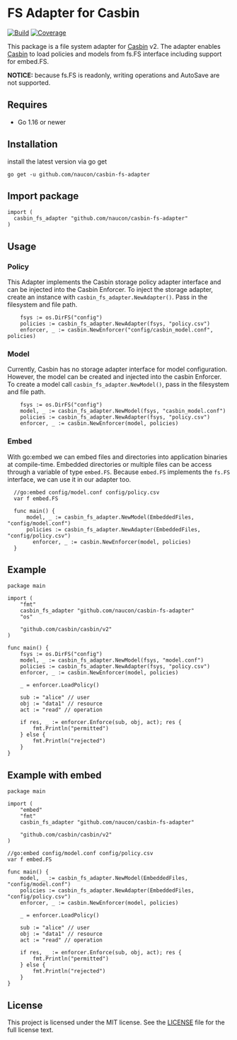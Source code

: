 # FS Adapter for Casbin

[![Build](https://github.com/naucon/casbin-fs-adapter/actions/workflows/go-ci.yml/badge.svg)](https://github.com/naucon/casbin-fs-adapter/actions/workflows/go-ci.yml)
[![Coverage](https://codecov.io/gh/naucon/casbin-fs-adapter/branch/master/graph/badge.svg?token=YQ5BQU03PE)](https://codecov.io/gh/naucon/casbin-fs-adapter)

This package is a file system adapter for [Casbin](https://github.com/casbin/casbin) v2.
The adapter enables [Casbin](https://github.com/casbin/casbin) to load policies and models from fs.FS interface including support for embed.FS.

**NOTICE:** because fs.FS is readonly, writing operations and AutoSave are not supported.

## Requires

* Go 1.16 or newer

## Installation

install the latest version via go get

```
go get -u github.com/naucon/casbin-fs-adapter
```

## Import package

```
import (
  casbin_fs_adapter "github.com/naucon/casbin-fs-adapter"
)
```

## Usage

### Policy

This Adapter implements the Casbin storage policy adapter interface and can be injected into the Casbin Enforcer.
To inject the storage adapter, create an instance with `casbin_fs_adapter.NewAdapter()`. Pass in the filesystem and file path.

```
	fsys := os.DirFS("config")
	policies := casbin_fs_adapter.NewAdapter(fsys, "policy.csv")
	enforcer, _ := casbin.NewEnforcer("config/casbin_model.conf", policies)
```

### Model

Currently, Casbin has no storage adapter interface for model configuration. However, the model can be created and injected into the casbin Enforcer.
To create a model call `casbin_fs_adapter.NewModel()`, pass in the filesystem and file path.

```
	fsys := os.DirFS("config")
	model, _ := casbin_fs_adapter.NewModel(fsys, "casbin_model.conf")
	policies := casbin_fs_adapter.NewAdapter(fsys, "policy.csv")
	enforcer, _ := casbin.NewEnforcer(model, policies)
```

### Embed

With go:embed we can embed files and directories into application binaries at compile-time.
Embedded directories or multiple files can be access through a variable of type `embed.FS`.
Because `embed.FS` implements the `fs.FS` interface, we can use it in our adapter too.

```
  //go:embed config/model.conf config/policy.csv
  var f embed.FS

  func main() {
      model, _ := casbin_fs_adapter.NewModel(EmbeddedFiles, "config/model.conf")
      policies := casbin_fs_adapter.NewAdapter(EmbeddedFiles, "config/policy.csv")
    	enforcer, _ := casbin.NewEnforcer(model, policies)
  }
```

## Example

````
package main

import (
	"fmt"
	casbin_fs_adapter "github.com/naucon/casbin-fs-adapter"
	"os"

	"github.com/casbin/casbin/v2"
)

func main() {
	fsys := os.DirFS("config")
	model, _ := casbin_fs_adapter.NewModel(fsys, "model.conf")
	policies := casbin_fs_adapter.NewAdapter(fsys, "policy.csv")
	enforcer, _ := casbin.NewEnforcer(model, policies)

	_ = enforcer.LoadPolicy()

	sub := "alice" // user
	obj := "data1" // resource
	act := "read" // operation

	if res, _ := enforcer.Enforce(sub, obj, act); res {
		fmt.Println("permitted")
	} else {
		fmt.Println("rejected")
	}
}
````

## Example with embed

````
package main

import (
	"embed"
	"fmt"
	casbin_fs_adapter "github.com/naucon/casbin-fs-adapter"

	"github.com/casbin/casbin/v2"
)

//go:embed config/model.conf config/policy.csv
var f embed.FS

func main() {
	model, _ := casbin_fs_adapter.NewModel(EmbeddedFiles, "config/model.conf")
	policies := casbin_fs_adapter.NewAdapter(EmbeddedFiles, "config/policy.csv")
	enforcer, _ := casbin.NewEnforcer(model, policies)

	_ = enforcer.LoadPolicy()

	sub := "alice" // user
	obj := "data1" // resource
	act := "read" // operation

	if res, _ := enforcer.Enforce(sub, obj, act); res {
		fmt.Println("permitted")
	} else {
		fmt.Println("rejected")
	}
}
````

## License

This project is licensed under the MIT license. See the [LICENSE](https://github.com/naucon/casbin-fs-adapter/blob/master/LICENSE) file for the full license text.
